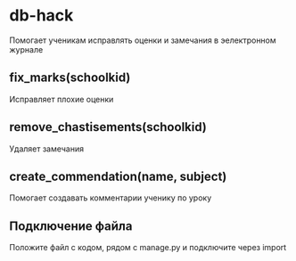 # db-hack
Помогает ученикам исправлять оценки и замечания в эелектронном журнале

## fix_marks(schoolkid)
Исправляет плохие оценки

## remove_chastisements(schoolkid)
Удаляет замечания

## create_commendation(name, subject)
Помогает создавать комментарии ученику по уроку

## Подключение файла
Положите файл с кодом, рядом с manage.py и подключите через import